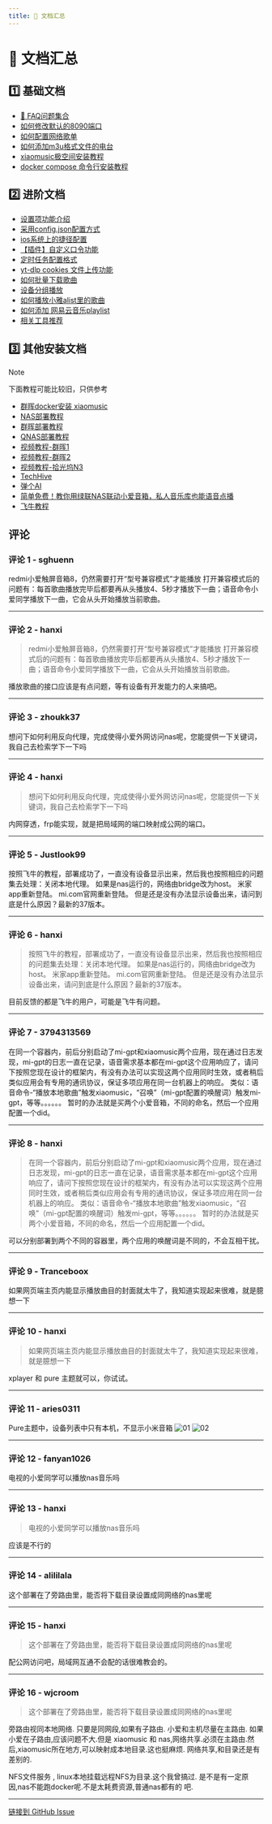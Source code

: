 ```yaml
---
title: 📝 文档汇总
---
```


# 📝 文档汇总

## 1️⃣ 基础文档

- [💬 FAQ问题集合](/issues/99.html)
- [如何修改默认的8090端口](/issues/19.html)
- [如何配置网络歌单](/issues/78.html)
- [如何添加m3u格式文件的电台](/issues/88.html)
- [xiaomusic极空间安装教程](/issues/297.html)
- [docker compose 命令行安装教程 ](/issues/360.html)

## 2️⃣ 进阶文档

- [设置项功能介绍](/issues/333.html)
- [采用config.json配置方式](/issues/94.html)
- [ios系统上的捷径配置](/issues/96.html)
- [【插件】自定义口令功能](/issues/105.html)
- [定时任务配置格式](/issues/182.html)
- [yt-dlp cookies 文件上传功能](/issues/210.html)
- [如何批量下载歌曲](/issues/212.html)
- [设备分组播放](/issues/65.html#issuecomment-2215736529)
- [如何播放小雅alist里的歌曲](/issues/128.html#issuecomment-2232867180)
- [如何添加 网易云音乐playlist](/issues/269.html)
- [相关工具推荐](/issues/285.html)

## 3️⃣ 其他安装文档

> [!NOTE]
> 下面教程可能比较旧，只供参考

- [群晖docker安装 xiaomusic](/issues/101.html)
- [NAS部署教程](https://post.m.smzdm.com/p/avpe7n99/)
- [群晖部署教程](https://post.m.smzdm.com/p/a7px7dol/)
- [QNAS部署教程](https://post.smzdm.com/p/a5xz5x63/)
- [视频教程-群晖1](https://www.bilibili.com/video/BV1ZZpweHEtT/)
- [视频教程-群晖2](https://www.bilibili.com/video/BV1JXxXeBEdY/)
- [视频教程-拾光坞N3](https://www.bilibili.com/video/BV1q629YMEG6/)
- [TechHive](https://mp.weixin.qq.com/s/4a41muFtPaFKtHeZYu795w)
- [弹个AI](https://mp.weixin.qq.com/s/sIsKxB7Y8b83AhnvaWiMog)
- [简单免费！教你用绿联NAS联动小爱音箱，私人音乐库也能语音点播](https://post.m.smzdm.com/p/a8pldgg7/)
- [飞牛教程](https://mp.weixin.qq.com/s?t=pages/image_detail&__biz=MzkxODc1NDMwOA==&mid=2247483725&idx=1&sn=2d615f14733b9bf989557fa766b4e1fc)


## 评论


### 评论 1 - sghuenn

redmi小爱触屏音箱8，仍然需要打开“型号兼容模式”才能播放
打开兼容模式后的问题有：每首歌曲播放完毕后都要再从头播放4、5秒才播放下一曲；语音命令小爱同学播放下一曲，它会从头开始播放当前歌曲。

---

### 评论 2 - hanxi

> redmi小爱触屏音箱8，仍然需要打开“型号兼容模式”才能播放 打开兼容模式后的问题有：每首歌曲播放完毕后都要再从头播放4、5秒才播放下一曲；语音命令小爱同学播放下一曲，它会从头开始播放当前歌曲。

播放歌曲的接口应该是有点问题，等有设备有开发能力的人来搞吧。

---

### 评论 3 - zhoukk37

想问下如何利用反向代理，完成使得小爱外网访问nas呢，您能提供一下关键词，我自己去检索学下一下吗

---

### 评论 4 - hanxi

> 想问下如何利用反向代理，完成使得小爱外网访问nas呢，您能提供一下关键词，我自己去检索学下一下吗

内网穿透，frp能实现，就是把局域网的端口映射成公网的端口。

---

### 评论 5 - Justlook99

按照飞牛的教程，部署成功了，一直没有设备显示出来，然后我也按照相应的问题集去处理：关闭本地代理。
如果是nas运行的，网络由bridge改为host。
米家app重新登陆。
mi.com官网重新登陆。
但是还是没有办法显示设备出来，请问到底是什么原因？最新的37版本。

---

### 评论 6 - hanxi

> 按照飞牛的教程，部署成功了，一直没有设备显示出来，然后我也按照相应的问题集去处理：关闭本地代理。 如果是nas运行的，网络由bridge改为host。 米家app重新登陆。 mi.com官网重新登陆。 但是还是没有办法显示设备出来，请问到底是什么原因？最新的37版本。

目前反馈的都是飞牛的用户，可能是飞牛有问题。

---

### 评论 7 - 3794313569

在同一个容器内，前后分别启动了mi-gpt和xiaomusic两个应用，现在通过日志发现，mi-gpt的日志一直在记录，语音需求基本都在mi-gpt这个应用响应了，请问下按照您现在设计的框架内，有没有办法可以实现这两个应用同时生效，或者稍后类似应用会有专用的通讯协议，保证多项应用在同一台机器上的响应。
类似：语音命令-“播放本地歌曲”触发xiaomusic，“召唤”（mi-gpt配置的唤醒词）触发mi-gpt，等等。。。。。。
暂时的办法就是买两个小爱音箱，不同的命名，然后一个应用配置一个did。

---

### 评论 8 - hanxi

> 在同一个容器内，前后分别启动了mi-gpt和xiaomusic两个应用，现在通过日志发现，mi-gpt的日志一直在记录，语音需求基本都在mi-gpt这个应用响应了，请问下按照您现在设计的框架内，有没有办法可以实现这两个应用同时生效，或者稍后类似应用会有专用的通讯协议，保证多项应用在同一台机器上的响应。 类似：语音命令-“播放本地歌曲”触发xiaomusic，“召唤”（mi-gpt配置的唤醒词）触发mi-gpt，等等。。。。。。 暂时的办法就是买两个小爱音箱，不同的命名，然后一个应用配置一个did。

可以分别部署到两个不同的容器里，两个应用的唤醒词是不同的，不会互相干扰。

---

### 评论 9 - Tranceboox

如果网页端主页内能显示播放曲目的封面就太牛了，我知道实现起来很难，就是臆想一下

---

### 评论 10 - hanxi

> 如果网页端主页内能显示播放曲目的封面就太牛了，我知道实现起来很难，就是臆想一下

xplayer 和 pure 主题就可以，你试试。

---

### 评论 11 - aries0311

Pure主题中，设备列表中只有本机，不显示小米音箱
![01](https://gproxy.hanxi.cc/proxy/user-attachments/assets/ca231b5f-ee4f-430b-a2b3-aca5aa395081)
![02](https://gproxy.hanxi.cc/proxy/user-attachments/assets/a3a83d1f-a822-42d0-bea9-b88bb1f5fd76)


---

### 评论 12 - fanyan1026

电视的小爱同学可以播放nas音乐吗

---

### 评论 13 - hanxi

> 电视的小爱同学可以播放nas音乐吗

应该是不行的

---

### 评论 14 - alililala

这个部署在了旁路由里，能否将下载目录设置成同网络的nas里呢

---

### 评论 15 - hanxi

> 这个部署在了旁路由里，能否将下载目录设置成同网络的nas里呢

配公网访问吧，局域网互通不会配的话很难教会的。

---

### 评论 16 - wjcroom

> 这个部署在了旁路由里，能否将下载目录设置成同网络的nas里呢

旁路由视同本地网络.  只要是同网段,如果有子路由.   小爱和主机尽量在主路由. 如果小爱在子路由,应该问题不大.但是 xiaomusic 和 nas,网络共享.必须在主路由.然后,xiaomusic所在地方,可以映射成本地目录.这也挺麻烦.  网络共享,和目录还是有差别的. 

NFS文件服务  , linux本地挂载远程NFS为目录.这个我曾搞过. 是不是有一定原因,nas不能跑docker呢.不是太耗费资源,普通nas都有的 吧.

---
[链接到 GitHub Issue](https://github.com/hanxi/xiaomusic/issues/211)
